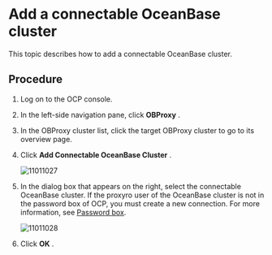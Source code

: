 Add a connectable OceanBase cluster 
========================================================

This topic describes how to add a connectable OceanBase cluster. 

Procedure 
------------------------------

1. Log on to the OCP console.

   

2. In the left-side navigation pane, click **OBProxy** .

   

3. In the OBProxy cluster list, click the target OBProxy cluster to go to its overview page.

   

4. Click **Add Connectable OceanBase Cluster** .

   ![11011027](https://help-static-aliyun-doc.aliyuncs.com/assets/img/en-US/9559917361/p345948.png)
   

5. In the dialog box that appears on the right, select the connectable OceanBase cluster. If the proxyro user of the OceanBase cluster is not in the password box of OCP, you must create a new connection. For more information, see [Password box](t2009377.md#topic-2009377). 

   ![11011028](https://help-static-aliyun-doc.aliyuncs.com/assets/img/en-US/9559917361/p345951.png)
   

6. Click **OK** .

   



